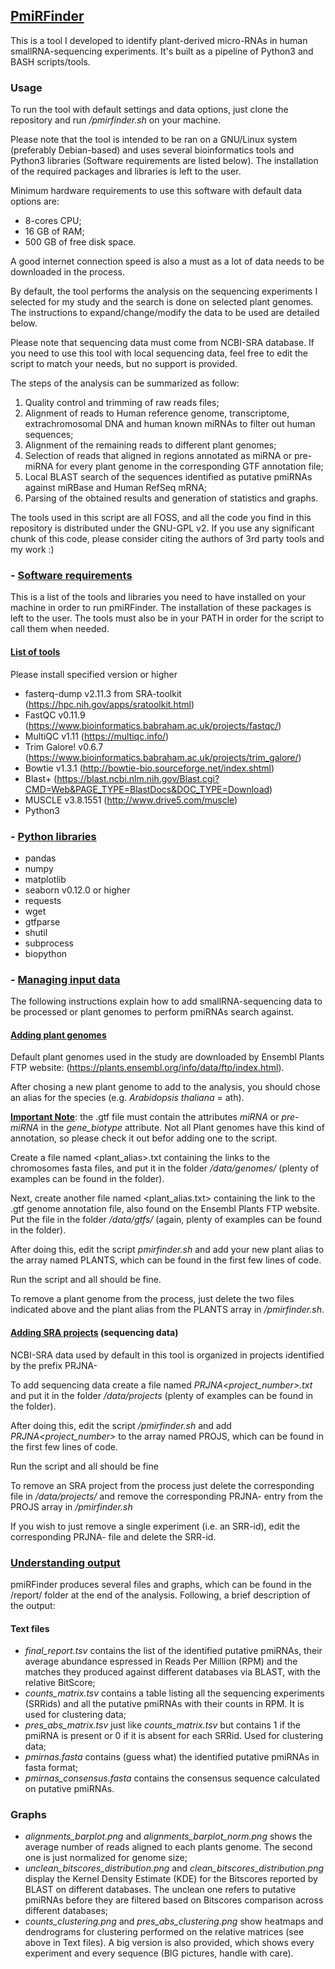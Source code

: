 ## <u>PmiRFinder</u>

This is a tool I developed to identify plant-derived micro-RNAs in human smallRNA-sequencing experiments. It's built as a pipeline of Python3 and BASH scripts/tools.
### Usage
To run the tool with default settings and data options, just clone the repository and run */pmirfinder.sh* on your machine.

Please note that the tool is intended to be ran on a GNU/Linux system (preferably Debian-based) and uses several bioinformatics tools and Python3 libraries (Software requirements are listed below). The installation of the required packages and libraries is left to the user.

Minimum hardware requirements to use this software with default data options are:

- 8-cores CPU;
- 16 GB of RAM;
- 500 GB of free disk space.

A good internet connection speed is also a must as a lot of data needs to be downloaded in the process.

By default, the tool performs the analysis on the sequencing experiments I selected for my study and the search is done on selected plant genomes. The instructions to expand/change/modify the data to be used are detailed below.

Please note that sequencing data must come from NCBI-SRA database. If you need to use this tool with local sequencing data, feel free to edit the script to match your needs, but no support is provided.

The steps of the analysis can be summarized as follow:

1) Quality control and trimming of raw reads files;
2) Alignment of reads to Human reference genome, transcriptome, extrachromosomal DNA and human known miRNAs to filter out human sequences;
3) Alignment of the remaining reads to different plant genomes;
4) Selection of reads that aligned in regions annotated as miRNA or pre-miRNA for every plant genome in the corresponding GTF annotation file;
5) Local BLAST search of the sequences identified as putative pmiRNAs against miRBase and Human RefSeq mRNA;
6) Parsing of the obtained results and generation of statistics and graphs.

The tools used in this script are all FOSS, and all the code you find in this repository is distributed under the GNU-GPL v2. If you use any significant chunk of this code, please consider citing the authors of 3rd party tools and my work :)

### - <u>Software requirements</u>
This is a list of the tools and libraries you need to have installed on your machine in order to run pmiRFinder. The installation of these packages is left to the user. The tools must also be in your PATH in order for the script to call them when needed.
#### <u>List of tools</u>
Please install specified version or higher

 - fasterq-dump v2.11.3 from SRA-toolkit (https://hpc.nih.gov/apps/sratoolkit.html)
- FastQC v0.11.9  (https://www.bioinformatics.babraham.ac.uk/projects/fastqc/)
- MultiQC v1.11 (https://multiqc.info/)
- Trim Galore! v0.6.7 (https://www.bioinformatics.babraham.ac.uk/projects/trim_galore/)
- Bowtie v1.3.1 (http://bowtie-bio.sourceforge.net/index.shtml)
- Blast+ (https://blast.ncbi.nlm.nih.gov/Blast.cgi?CMD=Web&PAGE_TYPE=BlastDocs&DOC_TYPE=Download)
- MUSCLE v3.8.1551 (http://www.drive5.com/muscle)
- Python3

### - <u>Python libraries</u>

- pandas
- numpy
- matplotlib
- seaborn v0.12.0 or higher
- requests
- wget
- gtfparse
- shutil
- subprocess
- biopython

### - <u>Managing input data</u>
The following instructions explain how to add smallRNA-sequencing data to be processed or plant genomes to perform pmiRNAs search against.

#### <u>Adding plant genomes</u>

Default plant genomes used in the study are downloaded by Ensembl Plants FTP website: (https://plants.ensembl.org/info/data/ftp/index.html).

After chosing a new plant genome to add to the analysis, you should chose an alias for the species (e.g. *Arabidopsis thaliana* = ath).

<u>**Important Note**</u>: the .gtf file must contain the attributes *miRNA* or *pre-miRNA* in the *gene_biotype* attribute. Not all Plant genomes have this kind of annotation, so please check it out befor adding one to the script.

Create a file named <plant_alias>.txt containing the links to the chromosomes fasta files, and put it in the folder */data/genomes/* (plenty of examples can be found in the folder).

Next, create another file named <plant_alias.txt> containing the link to the .gtf genome annotation file, also found on the Ensembl Plants FTP website. Put the file in the folder */data/gtfs/* (again, plenty of examples can be found in the folder).

After doing this, edit the script *pmirfinder.sh* and add your new plant alias to the array named PLANTS, which can be found in the first few lines of code.

Run the script and all should be fine.

To remove a plant genome from the process, just delete the two files indicated above and the plant alias from the PLANTS array in */pmirfinder.sh*.

#### <u>Adding SRA projects</u> (sequencing data)

NCBI-SRA data used by default in this tool is organized in projects identified by the prefix PRJNA-

To add sequencing data create a file named *PRJNA<project_number>.txt* and put it in the folder */data/projects* (plenty of examples can be found in the folder).

After doing this, edit the script */pmirfinder.sh* and add *PRJNA<project_number>* to the array named PROJS, which can be found in the first few lines of code.

Run the script and all should be fine

To remove an SRA project from the process just delete the corresponding file in */data/projects/* and remove the corresponding PRJNA- entry from the PROJS array in */pmirfinder.sh*

If you wish to just remove a single experiment (i.e. an SRR-id), edit the corresponding PRJNA- file and delete the SRR-id.

### <u>Understanding output</u>

pmiRFinder produces several files and graphs, which can be found in the /report/ folder at the end of the analysis. Following, a brief description of the output:
#### Text files
- *final_report.tsv* contains the list of the identified putative pmiRNAs, their average abundance espressed in Reads Per Million (RPM) and the matches they produced against different databases via BLAST, with the relative BitScore;
- *counts_matrix.tsv* contains a table listing all the sequencing experiments (SRRids) and all the putative pmiRNAs with their counts in RPM. It is used for clustering data;
- *pres_abs_matrix.tsv* just like *counts_matrix.tsv* but contains 1 if the pmiRNA is present or 0 if it is absent for each SRRid. Used for clustering data;
- *pmirnas.fasta* contains (guess what) the identified putative pmiRNAs in fasta format;
- *pmirnas_consensus.fasta* contains the consensus sequence calculated on putative pmiRNAs.
### Graphs
- *alignments_barplot.png* and *alignments_barplot_norm.png* shows the average number of reads aligned to each plants genome. The second one is just normalized for genome size;
- *unclean_bitscores_distribution.png* and *clean_bitscores_distribution.png* display the Kernel Density Estimate (KDE) for the Bitscores reported by BLAST on different databases. The unclean one refers to putative pmiRNAs before they are filtered based on Bitscores comparison across different databases;
- *counts_clustering.png* and *pres_abs_clustering.png* show heatmaps and dendrograms for clustering performed on the relative matrices (see above in Text files). A big version is also provided, which shows every experiment and every sequence (BIG pictures, handle with care).
